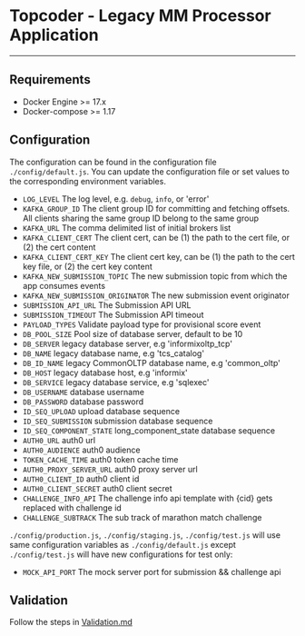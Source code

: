 # Topcoder - Legacy MM Processor Application
----------------------

## Requirements

- Docker Engine >= 17.x
- Docker-compose >= 1.17

## Configuration

The configuration can be found in the configuration file `./config/default.js`.
You can update the configuration file or set values to the corresponding environment variables.

- `LOG_LEVEL` The log level, e.g. `debug`, `info`, or 'error'
- `KAFKA_GROUP_ID` The client group ID for committing and fetching offsets. All clients sharing the same group ID belong to the same group
- `KAFKA_URL` The comma delimited list of initial brokers list
- `KAFKA_CLIENT_CERT` The client cert, can be (1) the path to the cert file, or (2) the cert content
- `KAFKA_CLIENT_CERT_KEY` The client cert key, can be (1) the path to the cert key file, or (2) the cert key content
- `KAFKA_NEW_SUBMISSION_TOPIC` The new submission topic from which the app consumes events
- `KAFKA_NEW_SUBMISSION_ORIGINATOR` The new submission event originator
- `SUBMISSION_API_URL` The Submission API URL
- `SUBMISSION_TIMEOUT` The Submission API timeout
- `PAYLOAD_TYPES` Validate payload type for provisional score event
- `DB_POOL_SIZE` Pool size of database server, default to be 10
- `DB_SERVER` legacy database server, e.g 'informixoltp_tcp'
- `DB_NAME` legacy database name, e.g 'tcs_catalog'
- `DB_ID_NAME` legacy CommonOLTP database name, e.g 'common_oltp'
- `DB_HOST` legacy database host, e.g 'informix'
- `DB_SERVICE` legacy database service, e.g 'sqlexec'
- `DB_USERNAME` database username
- `DB_PASSWORD` database password
- `ID_SEQ_UPLOAD` upload database sequence
- `ID_SEQ_SUBMISSION` submission database sequence
- `ID_SEQ_COMPONENT_STATE` long_component_state database sequence
- `AUTH0_URL` auth0 url
- `AUTH0_AUDIENCE` auth0 audience
- `TOKEN_CACHE_TIME` auth0 token cache time
- `AUTH0_PROXY_SERVER_URL` auth0 proxy server url
- `AUTH0_CLIENT_ID` auth0 client id
- `AUTH0_CLIENT_SECRET` auth0 client secret
- `CHALLENGE_INFO_API` The challenge info api template with {cid} gets replaced with challenge id
- `CHALLENGE_SUBTRACK` The sub track of marathon match challenge 

 `./config/production.js`, `./config/staging.js`, `./config/test.js` will use same configuration variables as `./config/default.js` except `./config/test.js` will have new configurations for test only:
- `MOCK_API_PORT` The mock server port for submission && challenge api

## Validation
Follow the steps in [Validation.md](Validation.md)
